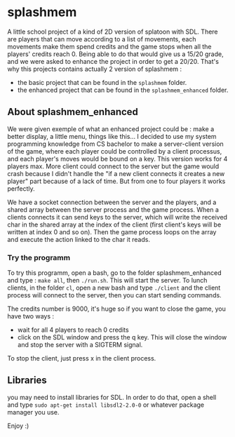 # splashmem
A little school project of a kind of 2D version of splatoon with SDL. There are players that can move according to a list of movements, each movements make them spend credits and the game stops when all the players' credits reach 0. Being able to do that would give us a 15/20 grade, and we were asked to enhance the project in order to get a 20/20. That's why this projects contains actually 2 version of splashmem :
- the basic project that can be found in the ```splashmem``` folder.
- the enhanced project that can be found in the ```splashmem_enhanced``` folder.

## About splashmem_enhanced
We were given exemple of what an enhanced project could be : make a better display, a little menu, things like this...
I decided to use my system programming knowledge from CS bachelor to make a server-client version of the game, where each player could be controlled by a client processus, and each player's moves would be bound on a key. This version works for 4 players max. More client could connect to the server but the game would crash because I didn't handle the "if a new client connects it creates a new player" part because of a lack of time. But from one to four players it works perfectly.

We have a socket connection between the server and the players, and a shared array between the server process and the game process. When a clients connects it can send keys to the server, which will write the received char in the shared array at the index of the client (first client's keys will be written at index 0 and so on). Then the game process loops on the array and execute the action linked to the char it reads.

### Try the programm

To try this programm, open a bash, go to the folder splashmem_enhanced and type : ```make all```, then ```./run.sh```. This will start the server. To lunch clients, in the folder ```cl```, open a new bash and type ```./client``` and the client process will connect to the server, then you can start sending commands.

The credits number is 9000, it's huge so if you want to close the game, you have two ways : 
- wait for all 4 players to reach 0 credits
- click on the SDL window and press the q key. This will close the window and stop the server with a SIGTERM signal.

To stop the client, just press x in the client process.

## Libraries
you may need to install libraries for SDL. In order to do that, open a shell and type ```sudo apt-get install libsdl2-2.0-0``` or whatever package manager you use. 

Enjoy :)